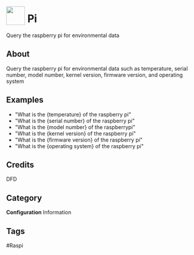 # <img src="https://raw.githack.com/FortAwesome/Font-Awesome/master/svgs/solid/diagnoses.svg" card_color="#22A7F0" width="50" height="50" style="vertical-align:bottom"/> Pi
Query the raspberry pi for environmental data

## About
Query the raspberry pi for environmental data such as temperature, serial number, model number, kernel version, firmware version, and operating system

## Examples
* "What is the {temperature} of the raspberry pi"
* "What is the {serial number} of the raspberry pi"
* "What is the {model number} of the raspberrypi"
* "What is the {kernel version} of the raspberry pi"
* "What is the {firmware version} of the raspberry pi"
* "What is the {operating system} of the raspberry pi"

## Credits
DFD

## Category
**Configuration**
Information

## Tags
#Raspi

